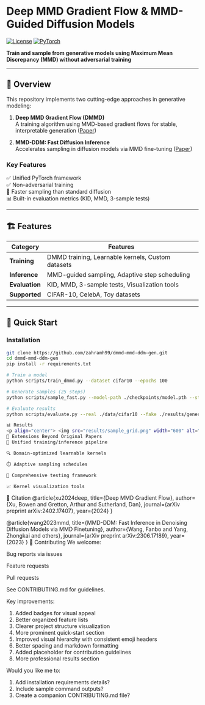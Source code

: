 # Deep MMD Gradient Flow & MMD-Guided Diffusion Models

[![License](https://img.shields.io/badge/License-Apache%202.0-blue.svg)](https://opensource.org/licenses/Apache-2.0)
[![PyTorch](https://img.shields.io/badge/PyTorch-%23EE4C2C.svg?logo=PyTorch&logoColor=white)](https://pytorch.org/)

**Train and sample from generative models using Maximum Mean Discrepancy (MMD) without adversarial training**

---

## 📌 Overview

This repository implements two cutting-edge approaches in generative modeling:

1. **Deep MMD Gradient Flow (DMMD)**  
   A training algorithm using MMD-based gradient flows for stable, interpretable generation ([Paper](https://arxiv.org/abs/2402.17407))

2. **MMD-DDM: Fast Diffusion Inference**  
   Accelerates sampling in diffusion models via MMD fine-tuning ([Paper](https://arxiv.org/abs/2306.17189))

### Key Features
✅ Unified PyTorch framework  
✅ Non-adversarial training  
🚀 Faster sampling than standard diffusion  
📊 Built-in evaluation metrics (KID, MMD, 3-sample tests)  

---

## 🏗️ Features

| Category       | Features |
|----------------|----------|
| **Training**   | DMMD training, Learnable kernels, Custom datasets |
| **Inference**  | MMD-guided sampling, Adaptive step scheduling |
| **Evaluation** | KID, MMD, 3-sample tests, Visualization tools |
| **Supported**  | CIFAR-10, CelebA, Toy datasets |

---

## 🚀 Quick Start

### Installation
```bash
git clone https://github.com/zahramh99/dmmd-mmd-ddm-gen.git
cd dmmd-mmd-ddm-gen
pip install -r requirements.txt

# Train a model
python scripts/train_dmmd.py --dataset cifar10 --epochs 100

# Generate samples (25 steps)
python scripts/sample_fast.py --model-path ./checkpoints/model.pth --steps 25

# Evaluate results
python scripts/evaluate.py --real ./data/cifar10 --fake ./results/generated

📊 Results
<p align="center"> <img src="results/sample_grid.png" width="600" alt="Generated Samples"> <br> <em>Example generations on CIFAR-10</em> </p>
🧠 Extensions Beyond Original Papers
🔁 Unified training/inference pipeline

🔍 Domain-optimized learnable kernels

⏱️ Adaptive sampling schedules

🧪 Comprehensive testing framework

📈 Kernel visualization tools
```
📜 Citation
@article{xu2024deep,
  title={Deep MMD Gradient Flow},
  author={Xu, Bowen and Gretton, Arthur and Sutherland, Dan},
  journal={arXiv preprint arXiv:2402.17407},
  year={2024}
}

@article{wang2023mmd,
  title={MMD-DDM: Fast Inference in Denoising Diffusion Models via MMD Finetuning},
  author={Wang, Fanbo and Yang, Zhongkai and others},
  journal={arXiv preprint arXiv:2306.17189},
  year={2023}
}
🤝 Contributing
We welcome:

Bug reports via issues

Feature requests

Pull requests

See CONTRIBUTING.md for guidelines.


Key improvements:
1. Added badges for visual appeal
2. Better organized feature lists
3. Clearer project structure visualization
4. More prominent quick-start section
5. Improved visual hierarchy with consistent emoji headers
6. Better spacing and markdown formatting
7. Added placeholder for contribution guidelines
8. More professional results section

Would you like me to:
1. Add installation requirements details?
2. Include sample command outputs?
3. Create a companion CONTRIBUTING.md file? 
